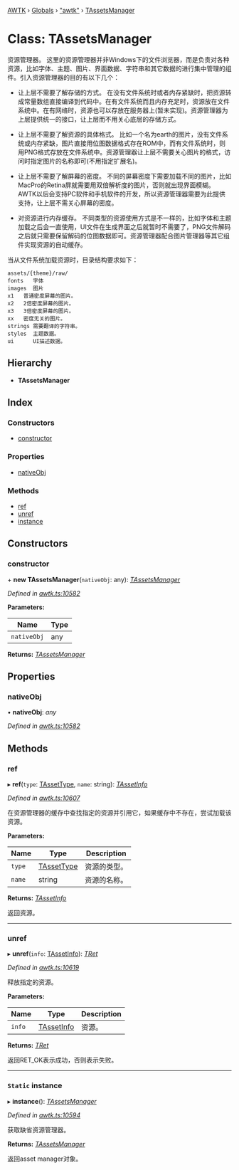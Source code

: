 [AWTK](../README.md) › [Globals](../globals.md) › ["awtk"](../modules/_awtk_.md) › [TAssetsManager](_awtk_.tassetsmanager.md)

# Class: TAssetsManager

资源管理器。
这里的资源管理器并非Windows下的文件浏览器，而是负责对各种资源，比如字体、主题、图片、界面数据、字符串和其它数据的进行集中管理的组件。引入资源管理器的目的有以下几个：

* 让上层不需要了解存储的方式。
在没有文件系统时或者内存紧缺时，把资源转成常量数组直接编译到代码中。在有文件系统而且内存充足时，资源放在文件系统中。在有网络时，资源也可以存放在服务器上(暂未实现)。资源管理器为上层提供统一的接口，让上层而不用关心底层的存储方式。

* 让上层不需要了解资源的具体格式。
比如一个名为earth的图片，没有文件系统或内存紧缺，图片直接用位图数据格式存在ROM中，而有文件系统时，则用PNG格式存放在文件系统中。资源管理器让上层不需要关心图片的格式，访问时指定图片的名称即可(不用指定扩展名)。

* 让上层不需要了解屏幕的密度。
不同的屏幕密度下需要加载不同的图片，比如MacPro的Retina屏就需要用双倍解析度的图片，否则就出现界面模糊。AWTK以后会支持PC软件和手机软件的开发，所以资源管理器需要为此提供支持，让上层不需关心屏幕的密度。

* 对资源进行内存缓存。
不同类型的资源使用方式是不一样的，比如字体和主题加载之后会一直使用，UI文件在生成界面之后就暂时不需要了，PNG文件解码之后就只需要保留解码的位图数据即可。资源管理器配合图片管理器等其它组件实现资源的自动缓存。

当从文件系统加载资源时，目录结构要求如下：

```
assets/{theme}/raw/
fonts   字体
images  图片
x1   普通密度屏幕的图片。
x2   2倍密度屏幕的图片。
x3   3倍密度屏幕的图片。
xx   密度无关的图片。
strings 需要翻译的字符串。
styles  主题数据。
ui      UI描述数据。
```

## Hierarchy

* **TAssetsManager**

## Index

### Constructors

* [constructor](_awtk_.tassetsmanager.md#constructor)

### Properties

* [nativeObj](_awtk_.tassetsmanager.md#nativeobj)

### Methods

* [ref](_awtk_.tassetsmanager.md#ref)
* [unref](_awtk_.tassetsmanager.md#unref)
* [instance](_awtk_.tassetsmanager.md#static-instance)

## Constructors

###  constructor

\+ **new TAssetsManager**(`nativeObj`: any): *[TAssetsManager](_awtk_.tassetsmanager.md)*

*Defined in [awtk.ts:10582](https://github.com/zlgopen/awtk-binding/blob/d9c773a/tools/code_gen/js/output/awtk.ts#L10582)*

**Parameters:**

Name | Type |
------ | ------ |
`nativeObj` | any |

**Returns:** *[TAssetsManager](_awtk_.tassetsmanager.md)*

## Properties

###  nativeObj

• **nativeObj**: *any*

*Defined in [awtk.ts:10582](https://github.com/zlgopen/awtk-binding/blob/d9c773a/tools/code_gen/js/output/awtk.ts#L10582)*

## Methods

###  ref

▸ **ref**(`type`: [TAssetType](../enums/_awtk_.tassettype.md), `name`: string): *[TAssetInfo](_awtk_.tassetinfo.md)*

*Defined in [awtk.ts:10607](https://github.com/zlgopen/awtk-binding/blob/d9c773a/tools/code_gen/js/output/awtk.ts#L10607)*

在资源管理器的缓存中查找指定的资源并引用它，如果缓存中不存在，尝试加载该资源。

**Parameters:**

Name | Type | Description |
------ | ------ | ------ |
`type` | [TAssetType](../enums/_awtk_.tassettype.md) | 资源的类型。 |
`name` | string | 资源的名称。  |

**Returns:** *[TAssetInfo](_awtk_.tassetinfo.md)*

返回资源。

___

###  unref

▸ **unref**(`info`: [TAssetInfo](_awtk_.tassetinfo.md)): *[TRet](../enums/_awtk_.tret.md)*

*Defined in [awtk.ts:10619](https://github.com/zlgopen/awtk-binding/blob/d9c773a/tools/code_gen/js/output/awtk.ts#L10619)*

释放指定的资源。

**Parameters:**

Name | Type | Description |
------ | ------ | ------ |
`info` | [TAssetInfo](_awtk_.tassetinfo.md) | 资源。  |

**Returns:** *[TRet](../enums/_awtk_.tret.md)*

返回RET_OK表示成功，否则表示失败。

___

### `Static` instance

▸ **instance**(): *[TAssetsManager](_awtk_.tassetsmanager.md)*

*Defined in [awtk.ts:10594](https://github.com/zlgopen/awtk-binding/blob/d9c773a/tools/code_gen/js/output/awtk.ts#L10594)*

获取缺省资源管理器。

**Returns:** *[TAssetsManager](_awtk_.tassetsmanager.md)*

返回asset manager对象。
